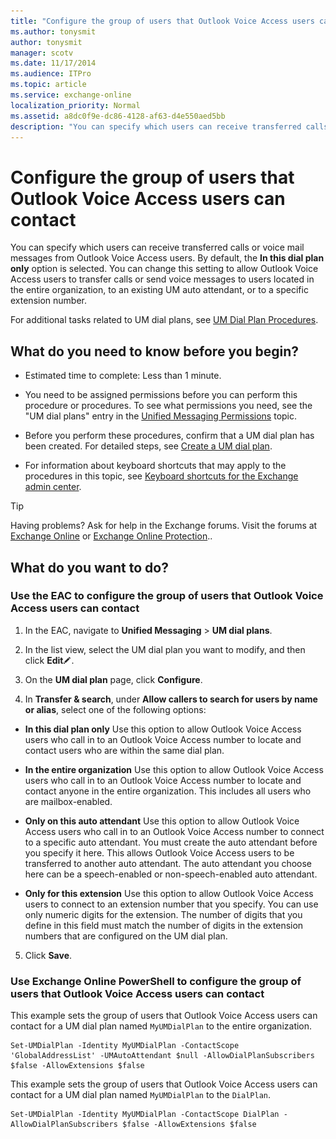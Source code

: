 ```yaml
---
title: "Configure the group of users that Outlook Voice Access users can contact"
ms.author: tonysmit
author: tonysmit
manager: scotv
ms.date: 11/17/2014
ms.audience: ITPro
ms.topic: article
ms.service: exchange-online
localization_priority: Normal
ms.assetid: a8dc0f9e-dc86-4128-af63-d4e550aed5bb
description: "You can specify which users can receive transferred calls or voice mail messages from Outlook Voice Access users. By default, the In this dial plan only option is selected. You can change this setting to allow Outlook Voice Access users to transfer calls or send voice messages to users located in the entire organization, to an existing UM auto attendant, or to a specific extension number."
---
```


# Configure the group of users that Outlook Voice Access users can contact

You can specify which users can receive transferred calls or voice mail messages from Outlook Voice Access users. By default, the **In this dial plan only** option is selected. You can change this setting to allow Outlook Voice Access users to transfer calls or send voice messages to users located in the entire organization, to an existing UM auto attendant, or to a specific extension number. 
  
For additional tasks related to UM dial plans, see [UM Dial Plan Procedures](https://technet.microsoft.com/library/1bda77c8-c4e2-4ae0-a001-76ae029bf843.aspx).
  
## What do you need to know before you begin?

- Estimated time to complete: Less than 1 minute.
    
- You need to be assigned permissions before you can perform this procedure or procedures. To see what permissions you need, see the "UM dial plans" entry in the [Unified Messaging Permissions](https://technet.microsoft.com/library/d326c3bc-8f33-434a-bf02-a83cc26a5498.aspx) topic. 
    
- Before you perform these procedures, confirm that a UM dial plan has been created. For detailed steps, see [Create a UM dial plan](../../voice-mail-unified-messaging/connect-voice-mail-system/create-um-dial-plan.md).
    
- For information about keyboard shortcuts that may apply to the procedures in this topic, see [Keyboard shortcuts for the Exchange admin center](../../accessibility/keyboard-shortcuts-in-admin-center.md).
    
> [!TIP]
> Having problems? Ask for help in the Exchange forums. Visit the forums at [Exchange Online](https://go.microsoft.com/fwlink/p/?linkId=267542) or [Exchange Online Protection](https://go.microsoft.com/fwlink/p/?linkId=285351).. 
  
## What do you want to do?

### Use the EAC to configure the group of users that Outlook Voice Access users can contact

1. In the EAC, navigate to **Unified Messaging** \> **UM dial plans**.
    
2. In the list view, select the UM dial plan you want to modify, and then click **Edit**![Edit icon](../../media/ITPro_EAC_EditIcon.gif).
    
3. On the **UM dial plan** page, click **Configure**.
    
4. In **Transfer & search**, under **Allow callers to search for users by name or alias**, select one of the following options:
    
  - **In this dial plan only** Use this option to allow Outlook Voice Access users who call in to an Outlook Voice Access number to locate and contact users who are within the same dial plan. 
    
  - **In the entire organization** Use this option to allow Outlook Voice Access users who call in to an Outlook Voice Access number to locate and contact anyone in the entire organization. This includes all users who are mailbox-enabled. 
    
  - **Only on this auto attendant** Use this option to allow Outlook Voice Access users who call in to an Outlook Voice Access number to connect to a specific auto attendant. You must create the auto attendant before you specify it here. This allows Outlook Voice Access users to be transferred to another auto attendant. The auto attendant you choose here can be a speech-enabled or non-speech-enabled auto attendant. 
    
  - **Only for this extension** Use this option to allow Outlook Voice Access users to connect to an extension number that you specify. You can use only numeric digits for the extension. The number of digits that you define in this field must match the number of digits in the extension numbers that are configured on the UM dial plan. 
    
5. Click **Save**.
    
### Use Exchange Online PowerShell to configure the group of users that Outlook Voice Access users can contact

This example sets the group of users that Outlook Voice Access users can contact for a UM dial plan named `MyUMDialPlan` to the entire organization. 
  
```
Set-UMDialPlan -Identity MyUMDialPlan -ContactScope 'GlobalAddressList' -UMAutoAttendant $null -AllowDialPlanSubscribers $false -AllowExtensions $false
```

This example sets the group of users that Outlook Voice Access users can contact for a UM dial plan named `MyUMDialPlan` to the `DialPlan`.
  
```
Set-UMDialPlan -Identity MyUMDialPlan -ContactScope DialPlan -AllowDialPlanSubscribers $false -AllowExtensions $false
```


